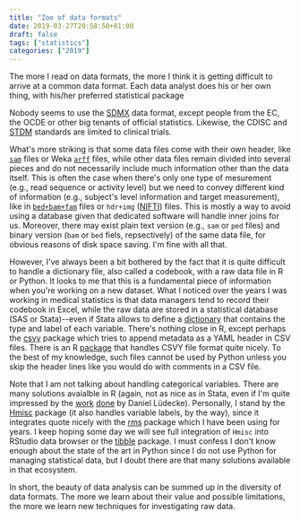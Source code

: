 ```yaml
---
title: "Zoo of data formats"
date: 2019-03-27T20:58:50+01:00
draft: false
tags: ["statistics"]
categories: ["2019"]
---
```

The more I read on data formats, the more I think it is getting difficult to arrive at a common data format. Each data analyst does his or her own thing, with his/her preferred statistical package

<!--more-->

Nobody seems to use the [SDMX](https://sdmx.org) data format, except people from the EC, the OCDE or other big tenants of official statistics. Likewise, the CDISC and [STDM](https://www.cdisc.org/standards/foundational/sdtm) standards are limited to clinical trials.

What's more striking is that some data files come with their own header, like [`sam`](https://www.samformat.info/sam-format-flag) files or Weka [`arff`](https://www.cs.waikato.ac.nz/ml/weka/arff.html) files, while other data files remain divided into several pieces and do not necessarily include much information other than the data itself. This is often the case when there's only one type of mesurement (e.g., read sequence or activity level) but we need to convey different kind of information (e.g., subject's level information and target measurement), like in [`bed+bam+fam`](http://zzz.bwh.harvard.edu/plink/binary.shtml) files or `hdr+img` ([NIFTI](https://nifti.nimh.nih.gov/nifti-1/)) files. This is mostly a way to avoid using a database given that dedicated software will handle inner joins for us. Moreover, there may exist plain text version (e.g., `sam` or `ped` files) and binary version (`bam` or `bed` fiels, repsectively) of the same data file, for obvious reasons of disk space saving. I'm fine with all that. 

However, I've always been a bit bothered by the fact that it is quite difficult to handle a dictionary file, also called a codebook, with a raw data file in R or Python. It looks to me that this is a fundamental piece of information when you're working on a new dataset. What I noticed over the years I was working in medical statistics is that data managers tend to record their codebook in Excel, while the raw data are stored in a statistical database (SAS or Stata)--even if Stata allows to define a [dictionary](https://www.stata.com/support/faqs/data-management/infile-dictionary-options/) that contains the type and label of each variable. There's nothing close in R, except perhaps the [csvy](http://csvy.org) package which tries to append metadata as a YAML header in CSV files. There is an R [package](https://cran.r-project.org/web/packages/csvy/index.html) that handles CSVY file format quite nicely. To the best of my knowledge, such files cannot be used by Python unless you skip the header lines like you would do with comments in a CSV file.

Note that I am not talking about handling categorical variables. There are many solutions avaialble in R (again, not as nice as in Stata, even if I'm quite impressed by the [work](https://strengejacke.github.io/sjlabelled/) [done](https://strengejacke.github.io/sjmisc/) by Daniel Lüdecke). Personally, I stand by the [Hmisc](https://aliquote.org/post/hmisc-and-rms/) package (it also handles variable labels, by the way), since it integrates quote nicely with the [rms](http://biostat.mc.vanderbilt.edu/wiki/Main/RmS) package which I have been using for years. I keep hoping some day we will see full integration of `Hmisc` into RStudio data browser or the [tibble](https://tibble.tidyverse.org) package. I must confess I don't know enough about the state of the art in Python since I do not use Python for managing statistical data, but I doubt there are that many solutions available in that ecosystem.

In short, the beauty of data analysis can be summed up in the diversity of data formats. The more we learn about their value and possible limitations, the more we learn new techniques for investigating raw data.

